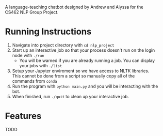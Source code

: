 A language-teaching chatbot designed by Andrew and Alyssa for the CS462 NLP Group Project.

# Running Instructions #
1. Navigate into project directory with `cd nlp_project`
2. Start up an interactive job so that your process doesn't run on the login node with `./run`
    * You will be warned if you are already running a job. You can display your jobs with `./list`
3. Setup your Jupyter enviroment so we have access to NLTK libraries. This cannot be done from a script so manually copy all of the commands from `conda`
4. Run the program with `python main.py` and you will be interacting with the bot.
5. When finished, run `./quit` to clean up your interactive job.

# Features #
TODO